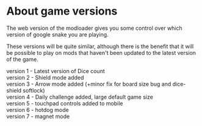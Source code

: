 # About game versions
The web version of the modloader gives you some control over which version of google snake you are playing.

These versions will be quite similar, although there is the benefit that it will be possible to play on mods that haven't been updated to the latest version of the game.

version 1 - Latest version of Dice count             
version 2 - Shield mode added  
version 3 - Arrow mode added (+minor fix for board size bug and dice-shield softlock)  
version 4 - Daily challenge added, large default game size  
version 5 - touchpad controls added to mobile  
version 6 - hotdog mode  
version 7 - magnet mode  
